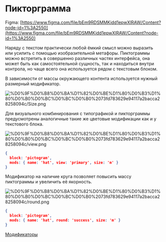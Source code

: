# Пикторграмма

Figma: [https://www.figma.com/file/bEm9RDSMMKidd1epwXlRAW/Content?node-id=1%3A2550](https://www.figma.com/file/bEm9RDSMMKidd1epwXlRAW/Content?node-id=1%3A2550)

Наряду с текстом практически любой ёмкий смысл можно выразить или усилить с помощью изобразительной метафоры. Пиктограммы можно встретить в совершенно различных частях интерфейса, она может быть как самостоятельной сущность, так и находиться внутри контрола, но чаще всего она используется рядом с текстовым блоком.

В зависимости от массы окружающего контента используется нужный размерный модификатор.

![%D0%9F%D0%B8%D0%BA%D1%82%D0%BE%D1%80%D0%B3%D1%80%D0%B0%D0%BC%D0%BC%D0%B0%2073fd783629e94117a2bacca28258094c/Size.png](%D0%9F%D0%B8%D0%BA%D1%82%D0%BE%D1%80%D0%B3%D1%80%D0%B0%D0%BC%D0%BC%D0%B0%2073fd783629e94117a2bacca28258094c/Size.png)

Для визуального комбинирования с типографикой и пикторграммы предусмотрены аналогичные такие же цветовые модификации как и у текстового блока.

![%D0%9F%D0%B8%D0%BA%D1%82%D0%BE%D1%80%D0%B3%D1%80%D0%B0%D0%BC%D0%BC%D0%B0%2073fd783629e94117a2bacca28258094c/view.png](%D0%9F%D0%B8%D0%BA%D1%82%D0%BE%D1%80%D0%B3%D1%80%D0%B0%D0%BC%D0%BC%D0%B0%2073fd783629e94117a2bacca28258094c/view.png)

```json
{
  block: 'pictogram',
  mods: { name: 'hat', view: 'primary', size: 'm' }
}
```

Модификатор на наличие круга позволяет повысить массу пиктограммы и увеличить её якорность.

![%D0%9F%D0%B8%D0%BA%D1%82%D0%BE%D1%80%D0%B3%D1%80%D0%B0%D0%BC%D0%BC%D0%B0%2073fd783629e94117a2bacca28258094c/round.png](%D0%9F%D0%B8%D0%BA%D1%82%D0%BE%D1%80%D0%B3%D1%80%D0%B0%D0%BC%D0%BC%D0%B0%2073fd783629e94117a2bacca28258094c/round.png)

```json
{
  block: 'pictogram',
  mods: { name: 'hat', round: 'success', size: 'm' }
}
```

[Модификаторы](%D0%9F%D0%B8%D0%BA%D1%82%D0%BE%D1%80%D0%B3%D1%80%D0%B0%D0%BC%D0%BC%D0%B0%2073fd783629e94117a2bacca28258094c/%D0%9C%D0%BE%D0%B4%D0%B8%D1%84%D0%B8%D0%BA%D0%B0%D1%82%D0%BE%D1%80%D1%8B%20857749a06ffe4dbf954f120c1a41c978.csv)
